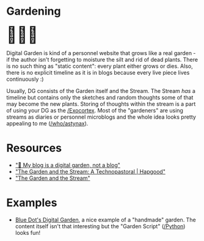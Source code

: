 # Gardening

<div style="font-size: 300%;">🌻🌷🌸</div>

Digital Garden is kind of a personnel website that grows like a real garden - if the author isn't forgetting to moisture the silt and rid of dead plants. There is no such thing as "static content": every plant either grows or dies. Also, there is no explicit timeline as it is in blogs because every live piece lives continuously :)

Usually, DG consists of the Garden itself and the Stream. The Stream *has* a timeline but contains only the sketches and random thoughts some of that may become the new plants. Storing of thoughts within the stream is a part of using your DG as the [/Exocortex](). Most of the "gardeners" are using streams as diaries or personnel microblogs and the whole idea looks pretty appealing to me ([/who/astynax]()).

# Resources

- ["🌱 My blog is a digital garden, not a blog"](https://joelhooks.com/digital-garden)
- ["The Garden and the Stream: A Technopastoral | Hapgood"](https://hapgood.us/2015/10/17/the-garden-and-the-stream-a-technopastoral/)
- ["The Garden and the Stream"](https://commonplace.doubleloop.net/the-garden-and-the-stream)

# Examples

- [Blue Dot's Digital Garden](https://bluedot.neocities.org/garden/), a nice example of a "handmade" garden. The content itself isn't that interesting but the "Garden Script" ([/Python]()) looks fun!